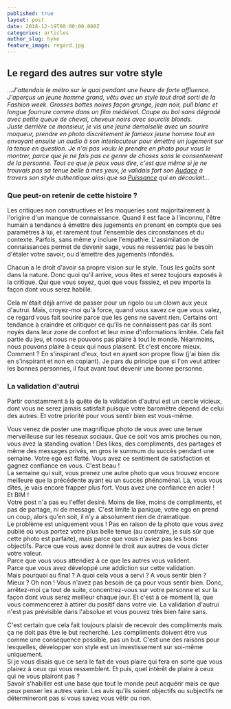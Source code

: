 ```yaml
---
published: true
layout: post
date: 2018-12-19T00:00:00.000Z
categories: articles
author_slug: hyke
feature_image: regard.jpg
---
```

## Le regard des autres sur votre style

*...J'attendais le métro sur le quai pendant une heure de forte affluence. J'aperçus un jeune homme grand, vêtu avec un style tout droit sorti de la Fashion week. Grosses bottes noires façon grunge, jean noir, pull blanc et longue fourrure comme dans un film médiéval. Coupe au bol sans dégradé avec petite queue de cheval, cheveux noirs avec sourcils blonds.  
Juste derrière ce monsieur, je vis une jeune demoiselle avec un sourire moqueur, prendre en photo discrètement le fameux jeune homme tout en envoyant ensuite un audio à son interlocuteur pour émettre un jugement sur la tenue en question.
Je n'ai pas voulu le prendre en photo pour vous le montrer, parce que je ne fais pas ce genre de choses sans le consentement de la personne. Tout ce que je peux vous dire, c'est que même si je ne trouvais pas sa tenue belle à mes yeux, je validais fort son [Audace](http://www.crevardstyle.com/La-Chance-Selon-Hyke-part-3) à travers son style authentique ainsi que sa [Puissance](http://www.crevardstyle.com/La-Puissance-du-Style) qui en découlait...*

### Que peut-on retenir de cette histoire ?

Les critiques non constructives et les moqueries sont majoritairement à l'origine d'un manque de connaissance. Quand il est face à l'inconnu, l'être humain a tendance à émettre des jugements en prenant en compte que ses paramètres à lui, et rarement tout l'ensemble des circonstances et du contexte. Parfois, sans même y inclure l'empathie.
L'assimilation de connaissances permet de devenir sage, vous ne ressentez pas le besoin d'étaler votre savoir, ou d'émettre des jugements infondés.

Chacun a le droit d'avoir sa propre vision sur le style. Tous les goûts sont dans la nature. Donc quoi qu'il arrive, vous êtes et serez toujours exposés à la critique. Qui que vous soyez, quoi que vous fassiez, et peu importe la façon dont vous serez habillé.

Cela m'était déjà arrivé de passer pour un rigolo ou un clown aux yeux d'autrui. Mais, croyez-moi qu'à force, quand vous savez ce que vous valez, ce regard vous fait sourire parce que les gens ne savent rien. Certains ont tendance à craindre et critiquer ce qu'ils ne connaissent pas car ils sont noyés dans leur zone de confort et leur mine d'informations limitée. Cela fait partie du jeu, et nous ne pouvons pas plaire à tout le monde. 
Néanmoins, nous pouvons plaire à ceux qui nous plaisent. Et c'est encore mieux. Comment ? En s'inspirant d'eux, tout en ayant son propre flow (j'ai bien dis en s'inspirant et non en copiant). Je pars du principe que si l'on veut attirer les bonnes personnes, il faut avant tout devenir une bonne personne.

### La validation d'autrui

Partir constamment à la quête de la validation d'autrui est un cercle vicieux, dont vous ne serez jamais satisfait puisque votre baromètre dépend de celui des autres. Et votre priorité pour vous sentir bien est vous-même.

Vous venez de poster une magnifique photo de vous avec une tenue merveilleuse sur les réseaux sociaux. Que ce soit vos amis proches ou non, vous avez la standing ovation ! Des likes, des compliments, des partages et même des messages privés, en gros le summum du succès pendant une semaine. Votre ego est flatté. Vous avez ce sentiment de satisfaction et gagnez confiance en vous. C'est beau !  
La semaine qui suit, vous prenez une autre photo que vous trouvez encore meilleure que la précédente ayant eu un succès phénoménal. Là, vous vous dîtes, je vais encore frapper plus fort. Vous avez une confiance en acier !  
Et BIM !  
Votre post n'a pas eu l'effet desiré. Moins de like, moins de compliments, et pas de partage, ni de message. C'est limite la panique, votre ego en prend un coup, alors qu'en soit, il n'y a absolument rien de dramatique.  
Le problème est uniquement vous ! Pas en raison de la photo que vous avez publié où vous portez votre plus belle tenue (au contraire, je suis sûr que cette photo est parfaite), mais parce que vous n'aviez pas les bons objectifs.  Parce que vous avez donné le droit aux autres de vous dicter votre valeur.  
Parce que vous vous attendiez à ce que les autres vous valident.  
Parce que vous avez développé une addiction sur cette validation.  
Mais pourquoi au final ? A quoi cela vous a servi ? A vous sentir bien ? Mieux ? Oh non ! Vous n'avez pas besoin de ça pour vous sentir bien. Donc, arrêtez-moi ça tout de suite, concentrez-vous sur votre personne et sur la façon dont vous serez meilleur chaque jour. Et c'est à ce moment là, que vous commencerez à attirer du positif dans votre vie. La validation d'autrui n'est pas prévisible dans l'absolue et vous pouvez très bien faire sans. 

C'est certain que cela fait toujours plaisir de recevoir des compliments mais ça ne doit pas être le but recherché. Les compliments doivent être vus comme une conséquence possible, pas un but. C'est une des raisons pour lesquelles, développer son style est un investissement sur soi-même uniquement.   
Si je vous disais que ce sera le fait de vous plaire qui fera en sorte que vous plairez à ceux qui vous ressemblent. Et puis, quel intérêt de plaire à ceux qui ne vous plairont pas ?  
Savoir s'habiller est une base que tout le monde peut acquérir mais ce que peux penser les autres varie. Les avis qu'ils soient objectifs ou subjectifs ne détermineront pas si vous savez vous vêtir ou non. 


